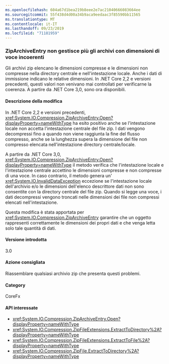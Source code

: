 ```yaml
---
ms.openlocfilehash: 604a67d1bea219b8eee2e7ac21040666083664ee
ms.sourcegitcommit: 55f438d4d00a34b9aca9eedaac3f85590bb11565
ms.translationtype: MT
ms.contentlocale: it-IT
ms.lasthandoff: 09/23/2019
ms.locfileid: "71181959"
---
```

### <a name="ziparchiveentry-no-longer-handles-archives-with-inconsistent-entry-sizes"></a>ZipArchiveEntry non gestisce più gli archivi con dimensioni di voce incoerenti

Gli archivi zip elencano le dimensioni compresse e le dimensioni non compresse nella directory centrale e nell'intestazione locale.  Anche i dati di immissione indicano le relative dimensioni.  In .NET Core 2,2 e versioni precedenti, questi valori non venivano mai controllati per verificarne la coerenza. A partire da .NET Core 3,0, sono ora disponibili.

#### <a name="change-description"></a>Descrizione della modifica

In .NET Core 2,2 e versioni precedenti, <xref:System.IO.Compression.ZipArchiveEntry.Open?displayProperty=nameWithType> ha esito positivo anche se l'intestazione locale non accetta l'intestazione centrale del file zip. I dati vengono decompressi fino a quando non viene raggiunta la fine del flusso compresso, anche se la lunghezza supera la dimensione del file non compresso elencata nell'intestazione directory centrale/locale.

A partire da .NET Core 3,0, <xref:System.IO.Compression.ZipArchiveEntry.Open?displayProperty=nameWithType> il metodo verifica che l'intestazione locale e l'intestazione centrale accettino le dimensioni compresse e non compresse di una voce.  In caso contrario, il metodo genera un' <xref:System.IO.InvalidDataException> eccezione se l'intestazione locale dell'archivio e/o le dimensioni dell'elenco descrittore dati non sono consentite con la directory centrale del file zip. Quando si legge una voce, i dati decompressi vengono troncati nelle dimensioni dei file non compressi elencati nell'intestazione.

Questa modifica è stata apportata per <xref:System.IO.Compression.ZipArchiveEntry> garantire che un oggetto rappresenti correttamente le dimensioni dei propri dati e che venga letta solo tale quantità di dati.

#### <a name="version-introduced"></a>Versione introdotta

3.0

#### <a name="recommended-action"></a>Azione consigliata

Riassemblare qualsiasi archivio zip che presenta questi problemi.

#### <a name="category"></a>Category

CoreFx

#### <a name="affected-apis"></a>API interessate

- <xref:System.IO.Compression.ZipArchiveEntry.Open?displayProperty=nameWithType>
- <xref:System.IO.Compression.ZipFileExtensions.ExtractToDirectory%2A?displayProperty=nameWithType>
- <xref:System.IO.Compression.ZipFileExtensions.ExtractToFile%2A?displayProperty=nameWithType>
- <xref:System.IO.Compression.ZipFile.ExtractToDirectory%2A?displayProperty=nameWithType>

<!--

### Affected APIs

`M:System.IO.Compression.ZipArchiveEntry.Open`
`Overload:System.IO.Compression.ZipFileExtensions.ExtractToDirectory%2A`
`Overload:System.IO.Compression.ZipFileExtensions.ExtractToFile%2A`
`Overload:System.IO.Compression.ZipFile.ExtractToDirectory%2A`


-->

